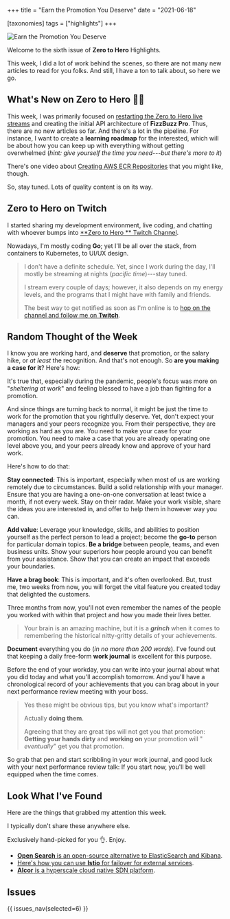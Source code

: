 +++
title = "Earn the Promotion You Deserve"
date = "2021-06-18"

[taxonomies]
tags = ["highlights"]
+++

![Earn the Promotion You Deserve](/images/size/w1200/2024/03/happy.png)

Welcome to the sixth issue of **Zero to Hero** Highlights.

This week, I did a lot of work behind the scenes, so there are not many new
articles to read for you folks. And still, I have a ton to talk about, so here
we go.

## What's New on **Zero to Hero** 👩‍🍳

This week, I was primarily focused
on [restarting the Zero to Hero live streams](https://www.twitch.tv/VadidekiVolkan)
and creating the initial API architecture of **FizzBuzz Pro**. Thus, there are
no new articles so far. And there's a lot in the pipeline. For instance, I want
to create a **learning roadmap** for the interested, which will be about how you
can keep up with everything without getting overwhelmed (_hint: give yourself
the time you need---but there's more to it_)

There's one video about [Creating AWS ECR Repositories](@/zero-to-prod/creating-ecr-repositories.md)
that you might like, though.

So, stay tuned. Lots of quality content is on its way.

**Zero to Hero** on Twitch
-------------------------------

I started sharing my development environment, live coding, and chatting with
whoever bumps into [**Zero to Hero
** Twitch Channel](https://www.twitch.tv/VadidekiVolkan).

Nowadays, I'm mostly coding **Go**; yet I'll be all over the stack, from
containers to Kubernetes, to UI/UX design.

> I don't have a definite schedule. Yet, since I work during the day, I'll
> mostly be streaming at nights (*pacific time*)---stay tuned.
>
> I stream every couple of days; however, it also depends on my energy levels,
> and the programs that I might have with family and friends.
>
> The best way to get notified as soon as I'm online is
> to [hop on the channel and follow me on **Twitch**](https://twitch.tv/VadidekiVolkan "Follow me on Twitch.").

## Random Thought of the Week

I know you are working hard, and **deserve** that promotion, or the salary hike,
or *at least* the recognition. And that's not enough. So **are you making a case
for it**? Here's how:

It's true that, especially during the pandemic, people's focus was more on
"*sheltering at work*" and feeling blessed to have a job than fighting for a
promotion.

And since things are turning back to normal, it might be just the time to work
for the promotion that you rightfully deserve. Yet, don't expect your managers
and your peers recognize you. From their perspective, they are working as hard
as you are. You need to make your case for your promotion. You need to make a
case that you are already operating one level above you, and your peers already
know and approve of your hard work.

Here's how to do that:

**Stay connected**: This is important, especially when most of us are working
remotely due to circumstances. Build a solid relationship with your manager.
Ensure that you are having a one-on-one conversation at least twice a month, if
not every week. Stay on their radar. Make your work visible, share the ideas you
are interested in, and offer to help them in however way you can.

**Add value**: Leverage your knowledge, skills, and abilities to position
yourself as the perfect person to lead a project; become the **go-to** person
for particular domain topics. **Be a bridge** between people, teams, and even
business units. Show your superiors how people around you can benefit from your
assistance. Show that you can create an impact that exceeds your boundaries.

**Have a brag book**: This is important, and it's often overlooked. But, trust
me, two weeks from now, you will forget the vital feature you created today that
delighted the customers.

Three months from now, you'll not even remember the names of the people you
worked with within that project and how you made their lives better.

> Your brain is an amazing machine, but it is a **_grinch_** when it comes to
> remembering the historical nitty-gritty details of your achievements.

**Document** everything you do (*in no more than 200 words*). I've found out
that keeping a daily free-form **work journal** is excellent for this purpose.

Before the end of your workday, you can write into your journal about what you
did today and what you'll accomplish tomorrow. And you'll have a chronological
record of your achievements that you can brag about in your next performance
review meeting with your boss.

> Yes these might be obvious tips, but you know what's important?
>
> Actually **doing them**.
>
> Agreeing that they are great tips will not get you that promotion:  
> **Getting your hands dirty** and **working on** your promotion will "
_eventually_" get you that promotion.

So grab that pen and start scribbling in your work journal, and good luck with
your next performance review talk: If you start now, you'll be well equipped
when the time comes.

## Look What I've Found

Here are the things that grabbed my attention this week.

I typically don't share these anywhere else.

Exclusively hand-picked for you 👌. Enjoy.

* [**Open Search** is an open-source alternative to ElasticSearch and Kibana](https://opensearch.org/).
* [Here's how you can use **Istio** for failover for external services](https://istio.io/latest/blog/2021/external-locality-failover/).
* [**Alcor** is a hyperscale cloud native SDN platform](https://github.com/futurewei-cloud/alcor).

## Issues

{{ issues_nav(selected=6) }}
